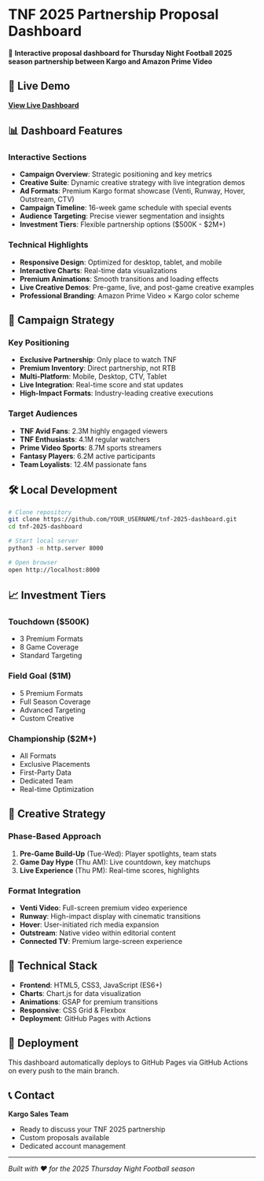 # TNF 2025 Partnership Proposal Dashboard

🏈 **Interactive proposal dashboard for Thursday Night Football 2025 season partnership between Kargo and Amazon Prime Video**

## 🚀 Live Demo

**[View Live Dashboard](https://YOUR_USERNAME.github.io/tnf-2025-dashboard/)**

## 📊 Dashboard Features

### Interactive Sections
- **Campaign Overview**: Strategic positioning and key metrics
- **Creative Suite**: Dynamic creative strategy with live integration demos
- **Ad Formats**: Premium Kargo format showcase (Venti, Runway, Hover, Outstream, CTV)
- **Campaign Timeline**: 16-week game schedule with special events
- **Audience Targeting**: Precise viewer segmentation and insights
- **Investment Tiers**: Flexible partnership options ($500K - $2M+)

### Technical Highlights
- **Responsive Design**: Optimized for desktop, tablet, and mobile
- **Interactive Charts**: Real-time data visualizations
- **Premium Animations**: Smooth transitions and loading effects
- **Live Creative Demos**: Pre-game, live, and post-game creative examples
- **Professional Branding**: Amazon Prime Video × Kargo color scheme

## 🎯 Campaign Strategy

### Key Positioning
- **Exclusive Partnership**: Only place to watch TNF
- **Premium Inventory**: Direct partnership, not RTB
- **Multi-Platform**: Mobile, Desktop, CTV, Tablet
- **Live Integration**: Real-time score and stat updates
- **High-Impact Formats**: Industry-leading creative executions

### Target Audiences
- **TNF Avid Fans**: 2.3M highly engaged viewers
- **TNF Enthusiasts**: 4.1M regular watchers  
- **Prime Video Sports**: 8.7M sports streamers
- **Fantasy Players**: 6.2M active participants
- **Team Loyalists**: 12.4M passionate fans

## 🛠️ Local Development

```bash
# Clone repository
git clone https://github.com/YOUR_USERNAME/tnf-2025-dashboard.git
cd tnf-2025-dashboard

# Start local server
python3 -m http.server 8000

# Open browser
open http://localhost:8000
```

## 📈 Investment Tiers

### Touchdown ($500K)
- 3 Premium Formats
- 8 Game Coverage
- Standard Targeting

### Field Goal ($1M)
- 5 Premium Formats
- Full Season Coverage
- Advanced Targeting
- Custom Creative

### Championship ($2M+)
- All Formats
- Exclusive Placements
- First-Party Data
- Dedicated Team
- Real-time Optimization

## 🎨 Creative Strategy

### Phase-Based Approach
1. **Pre-Game Build-Up** (Tue-Wed): Player spotlights, team stats
2. **Game Day Hype** (Thu AM): Live countdown, key matchups
3. **Live Experience** (Thu PM): Real-time scores, highlights

### Format Integration
- **Venti Video**: Full-screen premium video experience
- **Runway**: High-impact display with cinematic transitions
- **Hover**: User-initiated rich media expansion
- **Outstream**: Native video within editorial content
- **Connected TV**: Premium large-screen experience

## 📱 Technical Stack

- **Frontend**: HTML5, CSS3, JavaScript (ES6+)
- **Charts**: Chart.js for data visualization
- **Animations**: GSAP for premium transitions
- **Responsive**: CSS Grid & Flexbox
- **Deployment**: GitHub Pages with Actions

## 🚀 Deployment

This dashboard automatically deploys to GitHub Pages via GitHub Actions on every push to the main branch.

## 📞 Contact

**Kargo Sales Team**
- Ready to discuss your TNF 2025 partnership
- Custom proposals available
- Dedicated account management

---

*Built with ❤️ for the 2025 Thursday Night Football season*